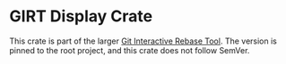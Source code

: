 # GIRT Display Crate

This crate is part of the larger [Git Interactive Rebase Tool](../../README.md). The version is pinned to the root project, and this crate does not follow SemVer.
